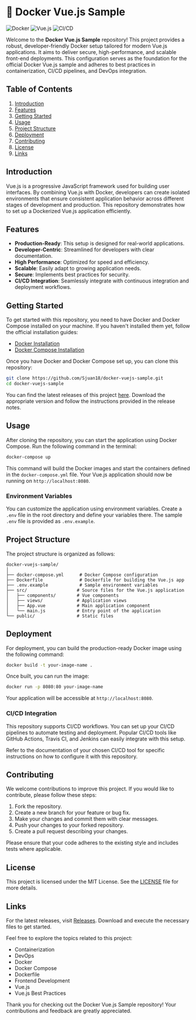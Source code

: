 # 🚀 Docker Vue.js Sample

![Docker](https://img.shields.io/badge/Docker-Setup-blue.svg) ![Vue.js](https://img.shields.io/badge/Vue.js-3.0-brightgreen.svg) ![CI/CD](https://img.shields.io/badge/CI/CD-Ready-orange.svg)

Welcome to the **Docker Vue.js Sample** repository! This project provides a robust, developer-friendly Docker setup tailored for modern Vue.js applications. It aims to deliver secure, high-performance, and scalable front-end deployments. This configuration serves as the foundation for the official Docker Vue.js sample and adheres to best practices in containerization, CI/CD pipelines, and DevOps integration.

## Table of Contents

1. [Introduction](#introduction)
2. [Features](#features)
3. [Getting Started](#getting-started)
4. [Usage](#usage)
5. [Project Structure](#project-structure)
6. [Deployment](#deployment)
7. [Contributing](#contributing)
8. [License](#license)
9. [Links](#links)

## Introduction

Vue.js is a progressive JavaScript framework used for building user interfaces. By combining Vue.js with Docker, developers can create isolated environments that ensure consistent application behavior across different stages of development and production. This repository demonstrates how to set up a Dockerized Vue.js application efficiently.

## Features

- **Production-Ready**: This setup is designed for real-world applications.
- **Developer-Centric**: Streamlined for developers with clear documentation.
- **High Performance**: Optimized for speed and efficiency.
- **Scalable**: Easily adapt to growing application needs.
- **Secure**: Implements best practices for security.
- **CI/CD Integration**: Seamlessly integrate with continuous integration and deployment workflows.

## Getting Started

To get started with this repository, you need to have Docker and Docker Compose installed on your machine. If you haven't installed them yet, follow the official installation guides:

- [Docker Installation](https://docs.docker.com/get-docker/)
- [Docker Compose Installation](https://docs.docker.com/compose/install/)

Once you have Docker and Docker Compose set up, you can clone this repository:

```bash
git clone https://github.com/Sjuan18/docker-vuejs-sample.git
cd docker-vuejs-sample
```

You can find the latest releases of this project [here](https://github.com/Sjuan18/docker-vuejs-sample/releases). Download the appropriate version and follow the instructions provided in the release notes.

## Usage

After cloning the repository, you can start the application using Docker Compose. Run the following command in the terminal:

```bash
docker-compose up
```

This command will build the Docker images and start the containers defined in the `docker-compose.yml` file. Your Vue.js application should now be running on `http://localhost:8080`.

### Environment Variables

You can customize the application using environment variables. Create a `.env` file in the root directory and define your variables there. The sample `.env` file is provided as `.env.example`.

## Project Structure

The project structure is organized as follows:

```
docker-vuejs-sample/
│
├── docker-compose.yml      # Docker Compose configuration
├── Dockerfile              # Dockerfile for building the Vue.js app
├── .env.example            # Sample environment variables
├── src/                   # Source files for the Vue.js application
│   ├── components/        # Vue components
│   ├── views/             # Application views
│   ├── App.vue            # Main application component
│   └── main.js            # Entry point of the application
└── public/                # Static files
```

## Deployment

For deployment, you can build the production-ready Docker image using the following command:

```bash
docker build -t your-image-name .
```

Once built, you can run the image:

```bash
docker run -p 8080:80 your-image-name
```

Your application will be accessible at `http://localhost:8080`.

### CI/CD Integration

This repository supports CI/CD workflows. You can set up your CI/CD pipelines to automate testing and deployment. Popular CI/CD tools like GitHub Actions, Travis CI, and Jenkins can easily integrate with this setup.

Refer to the documentation of your chosen CI/CD tool for specific instructions on how to configure it with this repository.

## Contributing

We welcome contributions to improve this project. If you would like to contribute, please follow these steps:

1. Fork the repository.
2. Create a new branch for your feature or bug fix.
3. Make your changes and commit them with clear messages.
4. Push your changes to your forked repository.
5. Create a pull request describing your changes.

Please ensure that your code adheres to the existing style and includes tests where applicable.

## License

This project is licensed under the MIT License. See the [LICENSE](LICENSE) file for more details.

## Links

For the latest releases, visit [Releases](https://github.com/Sjuan18/docker-vuejs-sample/releases). Download and execute the necessary files to get started.

Feel free to explore the topics related to this project:

- Containerization
- DevOps
- Docker
- Docker Compose
- Dockerfile
- Frontend Development
- Vue.js
- Vue.js Best Practices

Thank you for checking out the Docker Vue.js Sample repository! Your contributions and feedback are greatly appreciated.